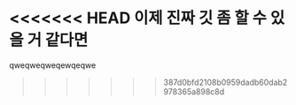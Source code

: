 <<<<<<< HEAD
이제 진짜 깃 좀 할 수 있을 거 같다면
=======
qweqweqweqewqeqwe
>>>>>>> 387d0bfd2108b0959dadb60dab2978365a898c8d
